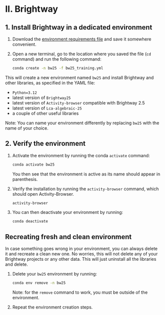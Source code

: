 # II. Brightway

## 1. Install Brightway in a dedicated environment

1. Download the [environment requirements file](./bw25_training.yml) and save it somewhere convenient.

2. Open a new terminal, go to the location where you saved the file (`cd` command) and run the following command:

    ```cmd
    conda create -n bw25 -f bw25_training.yml
    ```

This will create a new environment named `bw25` and install Brightway and other libraries, as specified in the YAML file:

* `Python=3.12`
* latest version of `Brightway25`
* latest version of `Activity-browser` compatible with Brightway 2.5
* latest version of `Lca-algebraic-25`
* a couple of other useful libraries

Note: You can name your environment differently by replacing `bw25` with the name of your choice.

## 2. Verify the environment

1. Activate the environment by running the conda `activate` command:

    ```cmd
    conda activate bw25
    ```

    You then see that the environment is active as its name should appear in parenthesis.

2. Verify the installation by running the `activity-browser` command, which should open Activity-Browser.

    ```cmd
    activity-browser
    ```

3. You can then deactivate your environment by running:

    ```cmd
    conda deactivate
    ```

## Recreating fresh and clean environment

In case something goes wrong in your environment, you can always delete it and recreate a clean new one. No worries, this will not delete any of your Brightway projects or any other data. This will just uninstall all the libraries and delete.

1. Delete your `bw25` environment by running:

    ```cmd
    conda env remove -n bw25
    ```

    Note: for the `remove` command to work, you must be outside of the environment.

2. Repeat the environment creation steps.
